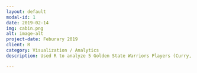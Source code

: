 ```yaml
---
layout: default
modal-id: 1
date: 2019-02-14
img: cabin.png
alt: image-alt
project-date: Feburary 2019
client: R
category: Visualization / Analytics 
description: Used R to analyze 5 Golden State Warriors Players (Curry, Thompson, Durant, Green, Iguodala) during 2016-2017 season, data scraped from public NBA dataset.   

---
```

